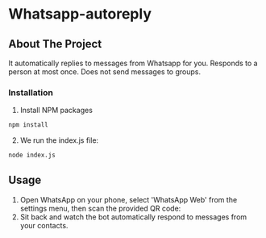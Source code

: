 # Whatsapp-autoreply

## About The Project

It automatically replies to messages from Whatsapp for you. Responds to a person at most once. Does not send messages to groups.

### Installation

1. Install NPM packages
```sh
npm install
```
2. We run the index.js file:
```sh
node index.js
```

## Usage

1. Open WhatsApp on your phone, select 'WhatsApp Web' from the settings menu, then scan the provided QR code:
4. Sit back and watch the bot automatically respond to messages from your contacts.
